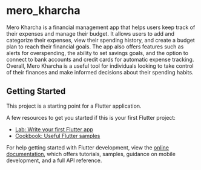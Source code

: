 # mero_kharcha

Mero Kharcha is a financial management app that helps users keep track of their expenses and manage their budget. It allows users to add and categorize their expenses, view their spending history, and create a budget plan to reach their financial goals. The app also offers features such as alerts for overspending, the ability to set savings goals, and the option to connect to bank accounts and credit cards for automatic expense tracking. Overall, Mero Kharcha is a useful tool for individuals looking to take control of their finances and make informed decisions about their spending habits.

## Getting Started

This project is a starting point for a Flutter application.

A few resources to get you started if this is your first Flutter project:

- [Lab: Write your first Flutter app](https://docs.flutter.dev/get-started/codelab)
- [Cookbook: Useful Flutter samples](https://docs.flutter.dev/cookbook)

For help getting started with Flutter development, view the
[online documentation](https://docs.flutter.dev/), which offers tutorials,
samples, guidance on mobile development, and a full API reference.
